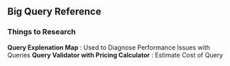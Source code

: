 ## Big Query Reference

### Things to Research

**Query Explenation Map** : Used to Diagnose Performance Issues with Queries
**Query Validator with Pricing Calculator** : Estimate Cost of Query